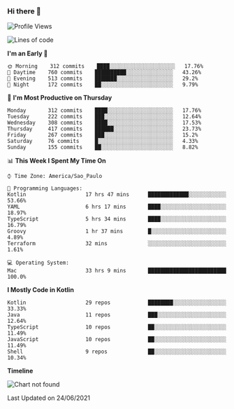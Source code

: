 ### Hi there 👋

<!--
**fernandonogueira/fernandonogueira** is a ✨ _special_ ✨ repository because its `README.md` (this file) appears on your GitHub profile.

Here are some ideas to get you started:

- 🔭 I’m currently working on ...
- 🌱 I’m currently learning ...
- 👯 I’m looking to collaborate on ...
- 🤔 I’m looking for help with ...
- 💬 Ask me about ...
- 📫 How to reach me: ...
- 😄 Pronouns: ...
- ⚡ Fun fact: ...
-->

<!--START_SECTION:waka-->
![Profile Views](http://img.shields.io/badge/Profile%20Views-3-blue)

![Lines of code](https://img.shields.io/badge/From%20Hello%20World%20I%27ve%20Written-568027%20lines%20of%20code-blue)

**I'm an Early 🐤** 

```text
🌞 Morning    312 commits    ████░░░░░░░░░░░░░░░░░░░░░   17.76% 
🌆 Daytime    760 commits    ██████████░░░░░░░░░░░░░░░   43.26% 
🌃 Evening    513 commits    ███████░░░░░░░░░░░░░░░░░░   29.2% 
🌙 Night      172 commits    ██░░░░░░░░░░░░░░░░░░░░░░░   9.79%

```
📅 **I'm Most Productive on Thursday** 

```text
Monday       312 commits    ████░░░░░░░░░░░░░░░░░░░░░   17.76% 
Tuesday      222 commits    ███░░░░░░░░░░░░░░░░░░░░░░   12.64% 
Wednesday    308 commits    ████░░░░░░░░░░░░░░░░░░░░░   17.53% 
Thursday     417 commits    ██████░░░░░░░░░░░░░░░░░░░   23.73% 
Friday       267 commits    ███░░░░░░░░░░░░░░░░░░░░░░   15.2% 
Saturday     76 commits     █░░░░░░░░░░░░░░░░░░░░░░░░   4.33% 
Sunday       155 commits    ██░░░░░░░░░░░░░░░░░░░░░░░   8.82%

```


📊 **This Week I Spent My Time On** 

```text
⌚︎ Time Zone: America/Sao_Paulo

💬 Programming Languages: 
Kotlin                   17 hrs 47 mins      █████████████░░░░░░░░░░░░   53.66% 
YAML                     6 hrs 17 mins       ████░░░░░░░░░░░░░░░░░░░░░   18.97% 
TypeScript               5 hrs 34 mins       ████░░░░░░░░░░░░░░░░░░░░░   16.79% 
Groovy                   1 hr 37 mins        █░░░░░░░░░░░░░░░░░░░░░░░░   4.89% 
Terraform                32 mins             ░░░░░░░░░░░░░░░░░░░░░░░░░   1.61%

💻 Operating System: 
Mac                      33 hrs 9 mins       █████████████████████████   100.0%

```

**I Mostly Code in Kotlin** 

```text
Kotlin                   29 repos            ████████░░░░░░░░░░░░░░░░░   33.33% 
Java                     11 repos            ███░░░░░░░░░░░░░░░░░░░░░░   12.64% 
TypeScript               10 repos            ██░░░░░░░░░░░░░░░░░░░░░░░   11.49% 
JavaScript               10 repos            ██░░░░░░░░░░░░░░░░░░░░░░░   11.49% 
Shell                    9 repos             ██░░░░░░░░░░░░░░░░░░░░░░░   10.34%

```


**Timeline**

![Chart not found](https://raw.githubusercontent.com/fernandonogueira/fernandonogueira/master/charts/bar_graph.png) 


 Last Updated on 24/06/2021
<!--END_SECTION:waka-->
